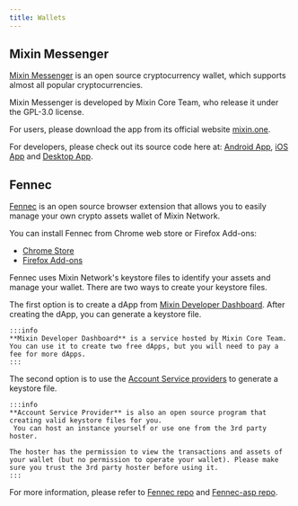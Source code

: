 ```yaml
---
title: Wallets
---
```


## Mixin Messenger

[Mixin Messenger](https://mixin.one/messenger) is an open source cryptocurrency wallet, which supports almost all popular cryptocurrencies.

Mixin Messenger is developed by Mixin Core Team, who release it under the GPL-3.0 license.

For users, please download the app from its official website [mixin.one](https://mixin.one/messenger).

For developers, please check out its source code here at: [Android App](https://github.com/MixinNetwork/android-app), [iOS App](https://github.com/MixinNetwork/ios-app) and [Desktop App](https://github.com/MixinNetwork/desktop-app).


## Fennec


[Fennec](https://github.com/fox-one/fennec) is an open source browser extension that allows you to easily manage your own crypto assets wallet of Mixin Network.

You can install Fennec from Chrome web store or Firefox Add-ons:

- [Chrome Store](https://chrome.google.com/webstore/detail/fennec/eincngenkhohbbfpkohipekcmnkfamjp)
- [Firefox Add-ons](https://addons.mozilla.org/en-US/firefox/addon/fennec/)

Fennec uses Mixin Network's keystore files to identify your assets and manage your wallet. There are two ways to create your keystore files.

The first option is to create a  dApp from [Mixin Developer Dashboard](https://developers.mixin.one/dashboard). After creating the dApp, you can generate a keystore file.

````mdx-code-block
:::info
**Mixin Developer Dashboard** is a service hosted by Mixin Core Team. You can use it to create two free dApps, but you will need to pay a fee for more dApps.
:::
````

The second option is to use the [Account Service providers](https://github.com/fox-one/fennec-asp) to generate a keystore file.

```mdx-code-block
:::info
**Account Service Provider** is also an open source program that creating valid keystore files for you.
 You can host an instance yourself or use one from the 3rd party hoster.

The hoster has the permission to view the transactions and assets of your wallet (but no permission to operate your wallet). Please make sure you trust the 3rd party hoster before using it.
:::
```

For more information, please refer to [Fennec repo](https://github.com/fox-one/fennec) and [Fennec-asp repo](https://github.com/fox-one/fennec-asp).